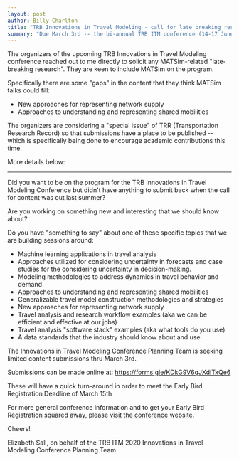 ```yaml
---
layout: post
author: Billy Charlton
title: "TRB Innovations in Travel Modeling - call for late breaking research"
summary: "Due March 3rd -- the bi-annual TRB ITM conference (14-17 June 2020, in Seattle USA) is specifically reaching out for MATSim content."
---
```


The organizers of the upcoming TRB Innovations in Travel Modeling conference reached out to me directly to solicit any MATSim-related "late-breaking research". They are keen to include MATSim on the program.

Specifically there are some "gaps" in the content that they think MATSim talks could fill:

- New approaches for representing network supply
- Approaches to understanding and representing shared mobilities

The organizers are considering a "special issue" of TRR (Transportation Research Record) so that submissions have a place to be published -- which is specifically being done to encourage academic contributions this time.

More details below:

---

Did you want to be on the program for the TRB Innovations in Travel Modeling Conference but didn't have anything to submit back when the call for content was out last summer?

Are you working on something new and interesting that we should know about?

Do you have "something to say" about one of these specific topics that we are building sessions around:

- Machine learning applications in travel analysis
- Approaches utilized for considering uncertainty in forecasts and case studies for the considering uncertainty in decision-making. 
- Modeling methodologies to address dynamics in travel behavior and demand
- Approaches to understanding and representing shared mobilities
- Generalizable travel model construction methodologies and strategies 
- New approaches for representing network supply
- Travel analysis and research workflow examples (aka we can be efficient and effective at our jobs)
- Travel analysis "software stack" examples (aka what tools do you use)
- A data standards that the industry should know about and use

The Innovations in Travel Modeling Conference Planning Team is seeking limited content submissions thru March 3rd. 

Submissions can be made online at:  <https://forms.gle/KDkG9V6qJXdiTxQe6>

These will have a quick turn-around in order to meet the Early Bird Registration Deadline of March 15th

For more general conference information and to get your Early Bird Registration squared away, please [visit the conference website](http://www.cvent.com/events/trb-8th-innovations-in-travel-modeling-conference/event-summary-411292339ce9482b9caa1fc898fc1a9e.aspx).

Cheers!

Elizabeth Sall, on behalf of the TRB ITM 2020 Innovations in Travel Modeling Conference Planning Team
